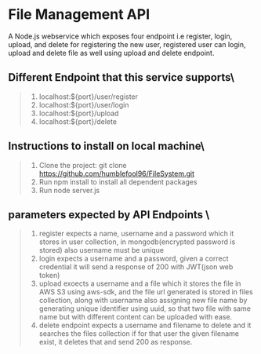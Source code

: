 # File Management API

A Node.js webservice which exposes four endpoint i.e register, login, upload, and delete for registering the new user, 
registered user can login, upload and delete file as well using upload and delete endpoint.

## Different Endpoint that this service supports\
> 1. localhost:${port}/user/register
> 2. localhost:${port}/user/login
> 3. localhost:${port}/upload
> 4. localhost:${port}/delete

## Instructions to install on local machine\
> 1. Clone the project: git clone https://github.com/humblefool96/FileSystem.git
> 2. Run npm install to install all dependent packages
> 3. Run node server.js

## parameters expected by API Endpoints \
> 1. register expects a name, username and a password which it stores in user collection,
     in mongodb(encrypted password is stored) also username must be unique
> 2. login expects a username and a password, given a correct credential it will send a response of 200 with JWT(json web token)
> 3. upload exoects a username and a file which it stores the file in AWS S3 using aws-sdk, and the file url generated is stored in files collection,
     along with username also assigning new file name by generating unique identifier using uuid,
     so that two file with same name but with different content can be uploaded with ease.   
> 4. delete endpoint expects a username and filename to delete and it searches the files collection if for that user the given filename exist,
     it deletes that and send 200 as response.
